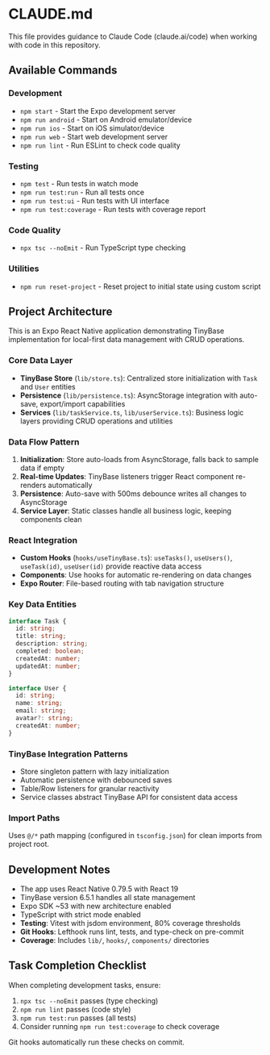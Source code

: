 # CLAUDE.md

This file provides guidance to Claude Code (claude.ai/code) when working with code in this repository.

## Available Commands

### Development
- `npm start` - Start the Expo development server
- `npm run android` - Start on Android emulator/device
- `npm run ios` - Start on iOS simulator/device  
- `npm run web` - Start web development server
- `npm run lint` - Run ESLint to check code quality

### Testing
- `npm test` - Run tests in watch mode
- `npm run test:run` - Run all tests once
- `npm run test:ui` - Run tests with UI interface
- `npm run test:coverage` - Run tests with coverage report

### Code Quality
- `npx tsc --noEmit` - Run TypeScript type checking

### Utilities
- `npm run reset-project` - Reset project to initial state using custom script

## Project Architecture

This is an Expo React Native application demonstrating TinyBase implementation for local-first data management with CRUD operations.

### Core Data Layer
- **TinyBase Store** (`lib/store.ts`): Centralized store initialization with `Task` and `User` entities
- **Persistence** (`lib/persistence.ts`): AsyncStorage integration with auto-save, export/import capabilities
- **Services** (`lib/taskService.ts`, `lib/userService.ts`): Business logic layers providing CRUD operations and utilities

### Data Flow Pattern
1. **Initialization**: Store auto-loads from AsyncStorage, falls back to sample data if empty
2. **Real-time Updates**: TinyBase listeners trigger React component re-renders automatically
3. **Persistence**: Auto-save with 500ms debounce writes all changes to AsyncStorage
4. **Service Layer**: Static classes handle all business logic, keeping components clean

### React Integration
- **Custom Hooks** (`hooks/useTinyBase.ts`): `useTasks()`, `useUsers()`, `useTask(id)`, `useUser(id)` provide reactive data access
- **Components**: Use hooks for automatic re-rendering on data changes
- **Expo Router**: File-based routing with tab navigation structure

### Key Data Entities
```typescript
interface Task {
  id: string;
  title: string;
  description: string;
  completed: boolean;
  createdAt: number;
  updatedAt: number;
}

interface User {
  id: string;
  name: string;
  email: string;
  avatar?: string;
  createdAt: number;
}
```

### TinyBase Integration Patterns
- Store singleton pattern with lazy initialization
- Automatic persistence with debounced saves
- Table/Row listeners for granular reactivity
- Service classes abstract TinyBase API for consistent data access

### Import Paths
Uses `@/*` path mapping (configured in `tsconfig.json`) for clean imports from project root.

## Development Notes

- The app uses React Native 0.79.5 with React 19
- TinyBase version 6.5.1 handles all state management
- Expo SDK ~53 with new architecture enabled
- TypeScript with strict mode enabled
- **Testing**: Vitest with jsdom environment, 80% coverage thresholds
- **Git Hooks**: Lefthook runs lint, tests, and type-check on pre-commit
- **Coverage**: Includes `lib/`, `hooks/`, `components/` directories

## Task Completion Checklist

When completing development tasks, ensure:
1. `npx tsc --noEmit` passes (type checking)
2. `npm run lint` passes (code style)
3. `npm run test:run` passes (all tests)
4. Consider running `npm run test:coverage` to check coverage

Git hooks automatically run these checks on commit.